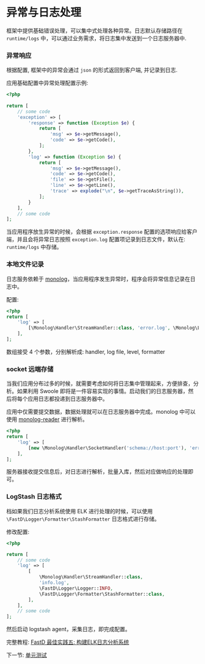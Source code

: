 # 异常与日志处理

框架中提供基础错误处理，可以集中式处理各种异常。日志默认存储路径在 `runtime/logs` 中，可以通过业务需求，将日志集中发送到一个日志服务器中.

### 异常响应

根据配置, 框架中的异常会通过 `json` 的形式返回到客户端, 并记录到日志.

应用基础配置中异常处理配置示例:

```php
<?php
 
return [
    // some code
    'exception' => [
        'response' => function (Exception $e) {
            return [
                'msg' => $e->getMessage(),
                'code' => $e->getCode(),
            ];
        },
        'log' => function (Exception $e) {
            return [
                'msg' => $e->getMessage(),
                'code' => $e->getCode(),
                'file' => $e->getFile(),
                'line' => $e->getLine(),
                'trace' => explode("\n", $e->getTraceAsString()),
            ];
        }
    ],
    // some code
];
```

当应用程序放生异常的时候，会根据 `exception.response` 配置的选项响应给客户端，并且会将异常日志按照 `exception.log` 配置项记录到日志文件，默认在: `runtime/logs` 中存储。

### 本地文件记录

日志服务依赖于 [monolog](https://github.com/Seldaek/monolog)，当应用程序发生异常时，程序会将异常信息记录在日志中。

配置: 

```php
<?php
return [
    'log' => [
        [\Monolog\Handler\StreamHandler::class, 'error.log', \Monolog\Logger::ERROR]
    ],
];
```

数组接受 4 个参数，分别解析成: handler, log file, level, formatter

### socket 远端存储

当我们应用分布过多的时候，就需要考虑如何将日志集中管理起来，方便排查，分析。如果利用 Swoole 即将是一件容易实现的事情。启动我们的日志服务器，然后将每个应用日志都投递到日志服务器中。

应用中仅需要提交数据，数据处理就可以在日志服务器中完成。monolog 中可以使用 [monolog-reader](https://github.com/RunnerLee/monolog-reader) 进行解析。

```php
<?php
return [
    'log' => [
        [new \Monolog\Handler\SocketHandler('schema://host:port'), 'error.log', \Monolog\Logger::ERROR]
    ],
];
```

服务器接收提交信息后，对日志进行解析，批量入库，然后对应做响应的处理即可。

### LogStash 日志格式

档如果我们日志分析系统使用 ELK 进行处理的时候，可以使用 `\FastD\Logger\Formatter\StashFormatter` 日志格式进行存储。

修改配置:

```php
<?php

return [
    // some code
    'log' => [
        [
            \Monolog\Handler\StreamHandler::class,
            'info.log',
            \FastD\Logger\Logger::INFO,
            \FastD\Logger\Formatter\StashFormatter::class,
        ],
    ],
    // some code
];
```

然后启动 logstash agent，采集日志，即完成配置。

完整教程: [FastD 最佳实践五: 构建ELK日志分析系统](http://blog.fastdlabs.com/2017-12-12/create-log)

下一节: [单元测试](zh-cn/3.2/advanced/3-1-testcase.md)
